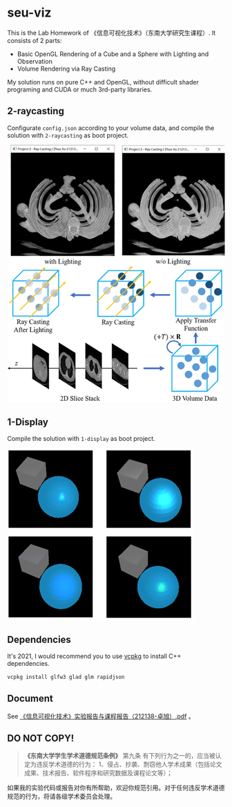 # seu-viz

This is the Lab Homework of 《信息可视化技术》（东南大学研究生课程）. It consists of 2 parts:

- Basic OpenGL Rendering of a Cube and a Sphere with Lighting and Observation
- Volume Rendering via Ray Casting

My solution runs on pure C++ and OpenGL, without difficult shader programing and CUDA or much 3rd-party libraries.

## 2-raycasting

Configurate `config.json` according to your volume data, and compile the solution with `2-raycasting` as boot project.

![rcdemo](./asset/rcdemo.png)

## 1-Display

Compile the solution with `1-display` as boot project.

![displaydemo](asset/displaydemo.png)

## Dependencies

It's 2021, I would recommend you to use [vcpkg](https://github.com/microsoft/vcpkg) to install C++ dependencies.

```powershell
vcpkg install glfw3 glad glm rapidjson
```

## Document

See [《信息可视化技术》实验报告与课程报告（212138-卓旭）.pdf](./doc/《信息可视化技术》实验报告与课程报告（212138-卓旭）.pdf) 。

## DO NOT COPY!

> **《东南大学学生学术道德规范条例》**
> 第九条 有下列行为之一的，应当被认定为违反学术道德的行为：
> 1、侵占、抄袭、剽窃他人学术成果（包括论文成果、技术报告、软件程序和研究数据及课程论文等）；

如果我的实验代码或报告对你有所帮助，欢迎你规范引用。对于任何违反学术道德规范的行为，将请各级学术委员会处理。

